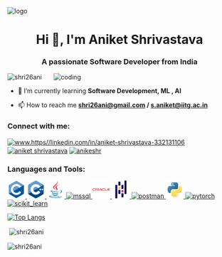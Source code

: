 ![logo](https://onlinedegrees.sandiego.edu/wp-content/uploads/2022/11/masters-in-ai-vs-ds.jpg)
<h1 align="center">Hi 👋, I'm Aniket Shrivastava</h1>
<h3 align="center">A passionate Software Developer from India</h3>
<img align="right" alt="coding" width="400"src="https://cdn.dribbble.com/users/1708816/screenshots/15637256/media/f9826f0af8a49462f048262a8502035b.gif">

<p align="left"> <img src="https://komarev.com/ghpvc/?username=shri26ani&label=Profile%20views&color=0e75b6&style=flat" alt="shri26ani" /> </p>

- 🌱 I’m currently learning **Software Development, ML , AI**

- 📫 How to reach me **shri26ani@gmail.com / s.aniket@iitg.ac.in**

<h3 align="left">Connect with me:</h3>
<p align="left">
<a href="https://linkedin.com/in/www.https//linkedin.com/in/aniket-shrivastava-332131106" target="blank"><img align="center" src="https://raw.githubusercontent.com/rahuldkjain/github-profile-readme-generator/master/src/images/icons/Social/linked-in-alt.svg" alt="www.https//linkedin.com/in/aniket-shrivastava-332131106" height="30" width="40" /></a>
<a href="https://www.hackerrank.com/aniket shrivastava" target="blank"><img align="center" src="https://raw.githubusercontent.com/rahuldkjain/github-profile-readme-generator/master/src/images/icons/Social/hackerrank.svg" alt="aniket shrivastava" height="30" width="40" /></a>
<a href="https://www.leetcode.com/anikeshr" target="blank"><img align="center" src="https://raw.githubusercontent.com/rahuldkjain/github-profile-readme-generator/master/src/images/icons/Social/leet-code.svg" alt="anikeshr" height="30" width="40" /></a>
</p>

<h3 align="left">Languages and Tools:</h3>
<p align="left"> <a href="https://www.cprogramming.com/" target="_blank" rel="noreferrer"> <img src="https://raw.githubusercontent.com/devicons/devicon/master/icons/c/c-original.svg" alt="c" width="40" height="40"/> </a> <a href="https://www.w3schools.com/cpp/" target="_blank" rel="noreferrer"> <img src="https://raw.githubusercontent.com/devicons/devicon/master/icons/cplusplus/cplusplus-original.svg" alt="cplusplus" width="40" height="40"/> </a> <a href="https://www.java.com" target="_blank" rel="noreferrer"> <img src="https://raw.githubusercontent.com/devicons/devicon/master/icons/java/java-original.svg" alt="java" width="40" height="40"/> </a> <a href="https://www.microsoft.com/en-us/sql-server" target="_blank" rel="noreferrer"> <img src="https://www.svgrepo.com/show/303229/microsoft-sql-server-logo.svg" alt="mssql" width="40" height="40"/> </a> <a href="https://www.oracle.com/" target="_blank" rel="noreferrer"> <img src="https://raw.githubusercontent.com/devicons/devicon/master/icons/oracle/oracle-original.svg" alt="oracle" width="40" height="40"/> </a> <a href="https://pandas.pydata.org/" target="_blank" rel="noreferrer"> <img src="https://raw.githubusercontent.com/devicons/devicon/2ae2a900d2f041da66e950e4d48052658d850630/icons/pandas/pandas-original.svg" alt="pandas" width="40" height="40"/> </a> <a href="https://postman.com" target="_blank" rel="noreferrer"> <img src="https://www.vectorlogo.zone/logos/getpostman/getpostman-icon.svg" alt="postman" width="40" height="40"/> </a> <a href="https://www.python.org" target="_blank" rel="noreferrer"> <img src="https://raw.githubusercontent.com/devicons/devicon/master/icons/python/python-original.svg" alt="python" width="40" height="40"/> </a> <a href="https://pytorch.org/" target="_blank" rel="noreferrer"> <img src="https://www.vectorlogo.zone/logos/pytorch/pytorch-icon.svg" alt="pytorch" width="40" height="40"/> </a> <a href="https://scikit-learn.org/" target="_blank" rel="noreferrer"> <img src="https://upload.wikimedia.org/wikipedia/commons/0/05/Scikit_learn_logo_small.svg" alt="scikit_learn" width="40" height="40"/> </a> </p>


[![Top Langs](https://github-readme-stats.vercel.app/api/top-langs?username=shri26ani)](https://github.com/anuraghazra/github-readme-stats)

<p>&nbsp;<img align="center" src="https://github-readme-stats.vercel.app/api?username=shri26ani&show_icons=true&locale=en" alt="shri26ani" /></p>

<p><img align="center" src="https://github-readme-streak-stats.herokuapp.com/?user=shri26ani&" alt="shri26ani" /></p>
